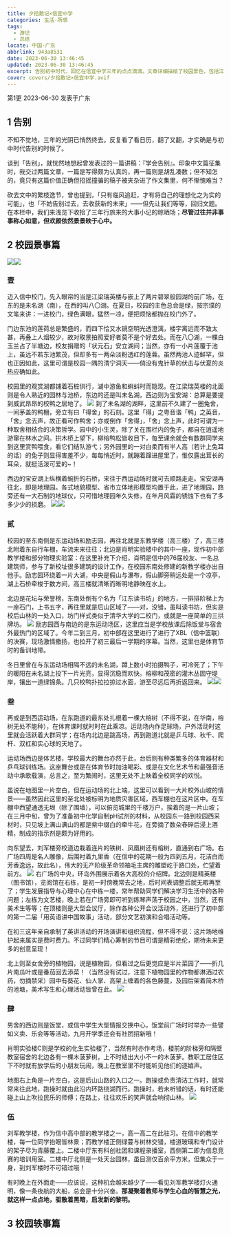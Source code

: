```yaml
---
title: 夕拾散记×信宜中学
categories: 生活·所感
tags:
  - 游记
  - 总结
locate: 中国·广东
abbrlink: 943a8531
date: 2023-06-30 13:46:45
updated: 2023-06-30 13:46:45
excerpt: 告别初中时代，回忆在信宜中学三年的点点滴滴。文章详细描绘了校园景色，包括江梁瑞英楼、未名湖、八〇湖等湖泊美景，以及宝安湖、地理园、励志园等区域的特色。同时，还叙述了校园内的运动场、体艺楼、图书馆等建筑的功能与活动，穿插了在校园的各种故事，如学生活动、社团招新等，展现了丰富多彩的校园生活。
cover: covers/夕拾散记×信宜中学.avif
---
```

第1更 2023-06-30 发表于广东

## 1 告别
不知不觉地，三年的光阴已悄然终去。反复看了看日历，翻了又翻，才实确是与初中时代告别的时候了。

谈到「告别」，就恍然地想起曾发表过的一篇讲稿：『学会告别』。印象中文篇征集时，我交过两篇文章，一篇是写得颇为认真的，再一篇则是胡乱凑数；但不知怎的，竟只有这篇价值正确但招摇撞骗的稿子被夹杂进了作文集里，何不惭愧难当？

砍去文中的繁枝逸节，曾也提到，「只有临风追赶，才有将自己的理想化之为实的可能」，也「不妨告别过去，去收获新的未来」——但先让我们等等，回归文题。在本栏中，我们来浅览下收拾了三年行旅来的大事小记的晾晒场；**尽管过往并非事事称心如意，但欢颜依然景景映于心中。**
## 2 校园景事篇
![](map-1.avif)![](photo-1.avif)
### 壹
迈入信中校门，先入眼帘的当是江梁瑞英楼与嵌上了两片碧翠般园湖的前广场，在东的是未名湖（南），在西的叫八〇湖。在夏日，校园的主色总会是绿，按宗璞的文笔来讲：一进校门，绿色满眼，猛然一凉，便把烦恼都抛在校门外了。

门边东池的莲荷总是繁盛的，而四下恰又水镜空明光透澄漓，楼宇离远而不致太甚，再叠上人烟较少，故对取景拍照爱好者莫不是个好去处。而在八〇湖，一棵白玉兰占了半塘边，校友捐赠的「状元石」安立湖间；当然，亦有一小片莲覆于池上，虽远不若东池繁茂，但却多有一两朵淡粉透红的莲蓉。虽然两池人迹鲜罕，但也正因如此，这里可谓是校园一隅的清宁洞天——倘没有鬼针草的伏击与伏夏的炎热应确如此。

校园里的观赏湖都铺着石桩供行，湖中游鱼和蝌蚪时而隐现。在江梁瑞英楼的北面则是令人熟近的园林与池桥，东边的还是叫未名湖，西边则为宝安湖：总算是要提到威武昂昂的校鸭之居地了。
![](./photo-2.avif)
到了未名湖的湖畔，这里前不久建了一圈兔舍，一间茅盖的鸭棚，旁立有曰「得舍」的石刻。这里「得」之粤音谐「鸭」之英音，「舍」念去声，故正看可作鸭舍；亦或倒作「舍得」，「舍」念上声，此时可谓为一种取舍相结合的决策哲学。园中的小生灵，除了关在围栏内的兔子，都自在逍遥地游窜在林水之间。拱木桥上望下，柳榕鸭松皆收目下，每至课余就会有数群同学来到这里赏鸭喂食，看它们结队游弋；另外园里的一对白柔而有半人高（若计上兔耳的话）的兔子则显得害羞不少，每每悄近时，就蹦着蹿进屋里了，惟仅露出茸长的耳朵，就挺活泼可爱的~！

西边的宝安湖上纵横着蜿折的石桥，来往于西运动场时就可去顺路走走。宝安湖再往北，即是地理园。各式地貌模型、省市立体地形模型均置于此，进了地理园，路旁还有一大石制的地球仪，只可惜地理园年久失修，在年月风霜的锈蚀下也有了多多少少的损磨。
![](map-2.avif)![](photo-3.avif)
### 贰
校园的至东南侧是东运动场和励志园，再往北就是东教学楼（高三楼）了，高三楼北附着东自行车棚，车流来来往往；北边是肖明实验楼中的其中一座，现作初中部教学楼和部分物理实验室：在这里补充下介绍，肖明是信中的76届校友、一名总建筑师，参与了新校址很多建筑的设计工作，在校园东南处修建的新教学楼亦出自他手。励志园环绕着一片大湖，中央是假山与瀑布，假山脚旁稍远处是一个凉亭，湖上石桥牵梭于数方间，高三楼就清晰而晰明地静映在水上。

北边是花坛与荣誉榜，东南处倒有个名为「江东读书坊」的地方，一排排阶梯上为一座石门，上书五字，再往里就是后山区域了——对，没错，虽叫读书坊，但实是校后山林的一处入口，坊门样式类似于清华大学的二校门，或就是一座简单的三拱牌坊。
![](photo-4.avif)
励志园西与南边的是东运动场区，这里应当是学校放课后除饭堂与宿舍外最热门的区域了。今年二到三月，初中部在这里进行了进行了XBL（信中篮联）的决赛，现场激情撒扬，也拉开了初三最后一学期的序幕。当然，这里也是体育节时的备训地带。

冬日里曾在与东运动场相隔不远的未名湖，蹲上数小时拍摄鸭子，可冷死了；下午的暖阳在未名湖上投下一片光亮，显得沉稳而欢快。榕柳和茂密的灌木丛固守堤岸，镶出一道绿锦条。几只校鸭扑拉拉掠过水面，游至尽远后再折返回来。
![](map-3.avif)![](photo-5.avif)
### 叁
再或是到西运动场，在东跑道的最东处扎根着一棵大榕树（不得不说，在华南，榕树无处不能种），在体育课时就时时在此乘凉。运动场内作足球场，户外活动时这里就会活跃着大群同学；在场内北边是跳高场，再到跑道北就是乒乓球、秋千、爬杆、双杠和实心球的天地了。

运动场西边是体艺楼，学校最大的舞台亦然于此，台后则有种类繁多的体育器材和乒乓球训练场。这座舞台或是在体育节时加油喝彩、或是在文化艺术节和最强音活动中承歌载演，总言之，至为繁闹时，这里无处不上映着全校同学的欢悦。

虽说在地图里一片空白，但在运动场的北上端，这里可以看到一大片校外山坡的情景——虽然因此这里的至北处被标明为地质灾害区域，西车棚也在这片区中。在车棚中西望通透无垠（除了围墙），可以俯览城里的千楼万户，挨着的是一片山坡；在三月中旬，曾为了准备初中化学自制pH试剂的材料，从校园东一路到校园西采材时，只见坡上满山满山的都是紫中缀白的牵牛花，在旁摘了数朵舂碎后浸上酒精，制成的指示剂是颇为好用的。

向东望去，刘军楼旁校道边栽着连片的铁树、凤凰树还有榕树，直通到右广场。右广场四周是名人雕像，后围衬着九里香（在信中的花期一般为四到五月，花洁白而芳香逸远，故此名），伟大的无产阶级革命领袖毛主席的雕塑屹于路口处，伫望着前方。
![](photo-6.avif)
右广场的中央，环岛外围展示着各大高校的介绍牌。北边则是精英楼（图书馆），览阅馆在右栋，是初一时傍晚常去之地，后时间表调整后就无暇再至了；学生发展指导与心理中心在中栋一楼，常年帮助同学们解决学习生活中的各种问题；左栋为文艺楼，晚上若在广场旁即可听到练琴声荡于校园之中，当然，还有美术生等等；在顶楼则是大型会议厅，除作各种公开会议活动外，还进行了初中部的第一二届「用英语讲中国故事」活动，部分文艺初演和合唱活动等。

在初三这年亲自承制了英讲活动的开场演讲和组织流程，但不得不说：这片场地维护起来属实是费时费力。不过同学们精心筹制的节目可谓是精彩绝伦，期待未来更多的创意呈现！

北上则至女舍旁的植物园，说是植物园，但看过之后更觉应是半片菜园了——折几片南瓜叶或是番茄回去添菜！（当然没有试过，注意下植物园里的作物都淋洒过农药，勿摘禁采）园中有葵花、仙人掌、高架上缠着的各色藤蔓，及园后架着简木桥的池塘，美术写生和心理活动皆曾在此。
![](map-4.avif)
### 肆
男舍的西边则是饭堂，或信中学生大型情报交换中心，饭堂前广场时时举办一些譬如义卖、乐会等等活动，九月开学季还会有社团招新哦！

肖明实验楼C则是学校的化生实验楼了，当然有时亦作考场，楼前的阶梯旁和隔壁教室宿舍的北边各有一棵木菠萝树，上不时结出大小不一的木菠萝。教职工居住区下不时就有放学后的小朋友玩闹，晚上在教室里不时能听见他们的逐嬉声。

地图右上角是一片空白，这是后山山路的入口之一。跑操或负责清洁工作时，就常常来往此地，跑操时就由此沿内环路绕湖而行。跑操时，若未听错的话，有时还能碰上山上吹拉民乐的师傅；在路上，往往欢乐的笑声就会响彻山林。
![](map-5.avif)
### 伍
刘军教学楼，作为信中高中部的教学楼之一，高一高二在此驻习。在信中的教学楼，每一位同学抬眼皆林景；而教学楼正侧绿蔓与树林交错，楼道玻璃和专门设计的架子尽为青藤覆上。二楼中厅东有科创社团和课程录播室，西侧第二即为信息竞赛的培训用室。二楼中厅北侧是一处天台园林，虽目测仅百余平方米，但集众于一身，到刘军楼时不可错过哦！

有时晚上在外面走——应该说，这种机会越来越少了——看见刘军教学楼灯火通明，像一条夜航的大船，总会是十分兴奋。**那凝聚着教师与学生心血的智慧之光，就这样一点点地，驱散着黑暗，启发新的黎明。**
## 3 校园轶事篇